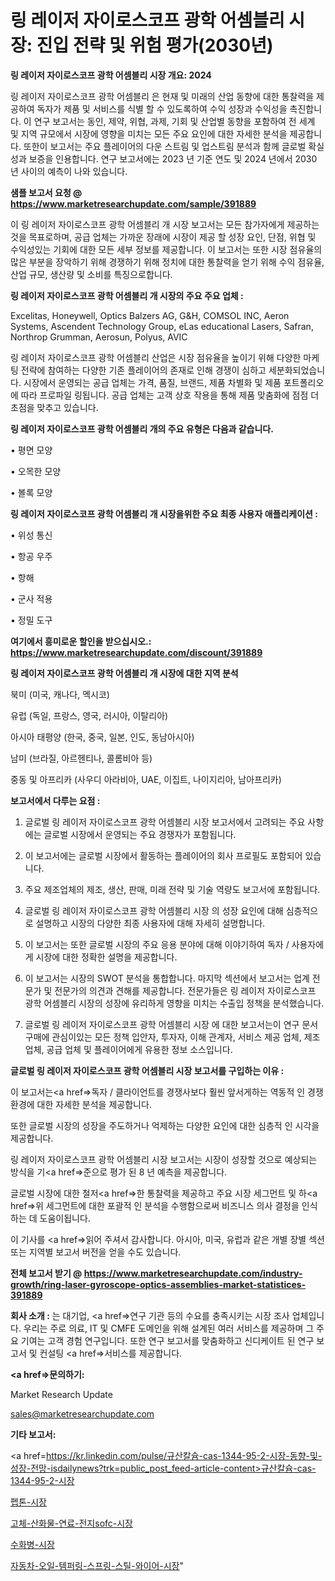# 링 레이저 자이로스코프 광학 어셈블리 시장: 진입 전략 및 위험 평가(2030년)

<strong>링 레이저 자이로스코프 광학 어셈블리 시장 개요: 2024</strong>

링 레이저 자이로스코프 광학 어셈블리 은 현재 및 미래의 산업 동향에 대한 통찰력을 제공하여 독자가 제품 및 서비스를 식별 할 수 있도록하여 수익 성장과 수익성을 촉진합니다. 이 연구 보고서는 동인, 제약, 위협, 과제, 기회 및 산업별 동향을 포함하여 전 세계 및 지역 규모에서 시장에 영향을 미치는 모든 주요 요인에 대한 자세한 분석을 제공합니다. 또한이 보고서는 주요 플레이어의 다운 스트림 및 업스트림 분석과 함께 글로벌 확실성과 보증을 인용합니다. 연구 보고서에는 2023 년 기준 연도 및 2024 년에서 2030 년 사이의 예측이 나와 있습니다.



<strong>샘플 보고서 요청 @ <a href=https://www.marketresearchupdate.com/sample/391889>https://www.marketresearchupdate.com/sample/391889</a></strong>

이 링 레이저 자이로스코프 광학 어셈블리 개 시장 보고서는 모든 참가자에게 제공하는 것을 목표로하며, 공급 업체는 가까운 장래에 시장이 제공 할 성장 요인, 단점, 위협 및 수익성있는 기회에 대한 모든 세부 정보를 제공합니다. 이 보고서는 또한 시장 점유율의 많은 부분을 장악하기 위해 경쟁하기 위해 정치에 대한 통찰력을 얻기 위해 수익 점유율, 산업 규모, 생산량 및 소비를 특징으로합니다.



<strong>링 레이저 자이로스코프 광학 어셈블리 개 시장의 주요 주요 업체 :</strong>

Excelitas, Honeywell, Optics Balzers AG, G&H, COMSOL INC, Aeron Systems, Ascendent Technology Group, eLas educational Lasers, Safran, Northrop Grumman, Aerosun, Polyus, AVIC

링 레이저 자이로스코프 광학 어셈블리 산업은 시장 점유율을 높이기 위해 다양한 마케팅 전략에 참여하는 다양한 기존 플레이어의 존재로 인해 경쟁이 심하고 세분화되었습니다. 시장에서 운영되는 공급 업체는 가격, 품질, 브랜드, 제품 차별화 및 제품 포트폴리오에 따라 프로파일 링됩니다. 공급 업체는 고객 상호 작용을 통해 제품 맞춤화에 점점 더 초점을 맞추고 있습니다.



<strong>링 레이저 자이로스코프 광학 어셈블리 개의 주요 유형은 다음과 같습니다.</strong>

• 평면 모양

• 오목한 모양

• 볼록 모양



<strong>링 레이저 자이로스코프 광학 어셈블리 개 시장을위한 주요 최종 사용자 애플리케이션 :</strong>

• 위성 통신

• 항공 우주

• 항해

• 군사 적용

• 정밀 도구



<strong>여기에서 흥미로운 할인을 받으십시오.: <a href=https://www.marketresearchupdate.com/discount/391889>https://www.marketresearchupdate.com/discount/391889</a></strong>



<strong>링 레이저 자이로스코프 광학 어셈블리 개 시장에 대한 지역 분석</strong>

북미 (미국, 캐나다, 멕시코)

유럽 (독일, 프랑스, 영국, 러시아, 이탈리아)

아시아 태평양 (한국, 중국, 일본, 인도, 동남아시아)

남미 (브라질, 아르헨티나, 콜롬비아 등)

중동 및 아프리카 (사우디 아라비아, UAE, 이집트, 나이지리아, 남아프리카)



<strong>보고서에서 다루는 요점 :</strong>

1. 글로벌 링 레이저 자이로스코프 광학 어셈블리 시장 보고서에서 고려되는 주요 사항에는 글로벌 시장에서 운영되는 주요 경쟁자가 포함됩니다.

2. 이 보고서에는 글로벌 시장에서 활동하는 플레이어의 회사 프로필도 포함되어 있습니다.

3. 주요 제조업체의 제조, 생산, 판매, 미래 전략 및 기술 역량도 보고서에 포함됩니다.

4. 글로벌 링 레이저 자이로스코프 광학 어셈블리 시장 의 성장 요인에 대해 심층적으로 설명하고 시장의 다양한 최종 사용자에 대해 자세히 설명합니다.

5. 이 보고서는 또한 글로벌 시장의 주요 응용 분야에 대해 이야기하여 독자 / 사용자에게 시장에 대한 정확한 설명을 제공합니다.

6. 이 보고서는 시장의 SWOT 분석을 통합합니다. 마지막 섹션에서 보고서는 업계 전문가 및 전문가의 의견과 견해를 제공합니다. 전문가들은 링 레이저 자이로스코프 광학 어셈블리 시장의 성장에 유리하게 영향을 미치는 수출입 정책을 분석했습니다.

7. 글로벌 링 레이저 자이로스코프 광학 어셈블리 시장 에 대한 보고서는이 연구 문서 구매에 관심이있는 모든 정책 입안자, 투자자, 이해 관계자, 서비스 제공 업체, 제조업체, 공급 업체 및 플레이어에게 유용한 정보 소스입니다.



<strong>글로벌 링 레이저 자이로스코프 광학 어셈블리 시장 보고서를 구입하는 이유 :</strong>

이 보고서는<a href=>독자 / 클</a>라이언트를 경쟁사보다 훨씬 앞서게하는 역동적 인 경쟁 환경에 대한 자세한 분석을 제공합니다.

또한 글로벌 시장의 성장을 주도하거나 억제하는 다양한 요인에 대한 심층적 인 시각을 제공합니다.

링 레이저 자이로스코프 광학 어셈블리 시장 보고서는 시장이 성장할 것으로 예상되는 방식을 기<a href=>준으로</a> 평가 된 8 년 예측을 제공합니다.

글로벌 시장에 대한 철저<a href=>한 통찰력</a>을 제공하고 주요 시장 세그먼트 및 하<a href=>위 세그</a>먼트에 대한 포괄적 인 분석을 수행함으로써 비즈니스 의사 결정을 인식하는 데 도움이됩니다.

이 기사를 <a href=>읽어 주</a>셔서 감사합니다. 아시아, 미국, 유럽과 같은 개별 장별 섹션 또는 지역별 보고서 버전을 얻을 수도 있습니다.



<strong>전체 보고서 받기 @ <a href=https://www.marketresearchupdate.com/industry-growth/ring-laser-gyroscope-optics-assemblies-market-statistices-391889>https://www.marketresearchupdate.com/industry-growth/ring-laser-gyroscope-optics-assemblies-market-statistices-391889</a></strong>



<strong>회사 소개 :</strong>
는 대기업, <a href=>연구 기</a>관 등의 수요를 충족시키는 시장 조사 업체입니다. 우리는 주로 의료, IT 및 CMFE 도메인을 위해 설계된 여러 서비스를 제공하며 그 주요 기여는 고객 경험 연구입니다. 또한 연구 보고서를 맞춤화하고 신디케이트 된 연구 보고서 및 컨설팅 <a href=>서비</a>스를 제공합니다.



<strong><a href=>문의하기:</a></strong>

Market Research Update

sales@marketresearchupdate.com



<strong>기타 보고서:</strong>

<a href=https://kr.linkedin.com/pulse/규산칼슘-cas-1344-95-2-시장-동향-및-성장-전망-isdailynews?trk=public_post_feed-article-content>규산칼슘-cas-1344-95-2-시장</a>

<a href=https://www.linkedin.com/pulse/펩톤-시장-진입-전략-및-위험-평가2029년-survey-savvy-insights-360-analysis/>펩톤-시장</a>

<a href=https://www.linkedin.com/pulse/고체-산화물-연료-전지sofc-시장-세분화-연구-및-목표-고객2029년-8wdtf/>고체-산화물-연료-전지sofc-시장</a>

<a href=https://www.linkedin.com/pulse/수화병-시장-세분화-연구-및-목표-고객2029년-survey-savvy-insights-360-analysis-lwkgf/>수화병-시장</a>

<a href=https://www.linkedin.com/pulse/자동차-오일-템퍼링-스프링-스틸-와이어-시장-규모-및-성장-2023-zw9jf/>자동차-오일-템퍼링-스프링-스틸-와이어-시장</a>"
